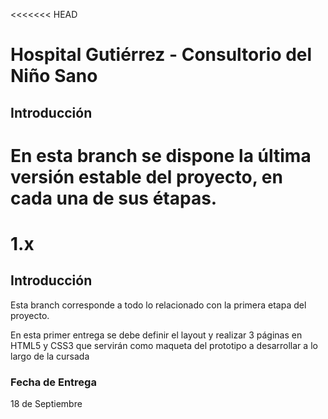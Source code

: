 <<<<<<< HEAD
# Hospital Gutiérrez - Consultorio del Niño Sano

## Introducción

En esta branch se dispone la última versión estable del proyecto, en cada una de sus étapas.
=======
# 1.x

## Introducción

Esta branch corresponde a todo lo relacionado con la primera etapa del proyecto. 

En esta primer entrega se debe definir el layout y realizar 3 páginas en HTML5 y CSS3 que servirán como maqueta del prototipo a desarrollar a lo largo de la cursada

### Fecha de Entrega

18 de Septiembre

